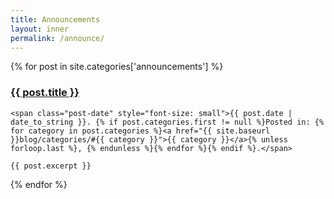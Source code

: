 ```yaml
---
title: Announcements
layout: inner
permalink: /announce/
---
```

<div>
  {% for post in site.categories['announcements'] %}
  <div class="post">
    <h3 class="post-title">
      <a href="{{ post.url }}">
        {{ post.title }}
      </a>
    </h3>

    <span class="post-date" style="font-size: small">{{ post.date | date_to_string }}. {% if post.categories.first != null %}Posted in: {% for category in post.categories %}<a href="{{ site.baseurl }}blog/categories/#{{ category }}">{{ category }}</a>{% unless forloop.last %}, {% endunless %}{% endfor %}{% endif %}.</span>

    {{ post.excerpt }}
  </div>
  {% endfor %}
</div>
